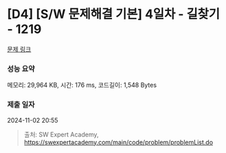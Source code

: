 # [D4] [S/W 문제해결 기본] 4일차 - 길찾기 - 1219 

[문제 링크](https://swexpertacademy.com/main/code/problem/problemDetail.do?contestProbId=AV14geLqABQCFAYD) 

### 성능 요약

메모리: 29,964 KB, 시간: 176 ms, 코드길이: 1,548 Bytes

### 제출 일자

2024-11-02 20:55



> 출처: SW Expert Academy, https://swexpertacademy.com/main/code/problem/problemList.do